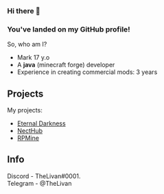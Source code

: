 ### Hi there 👋
### You've landed on my GitHub profile!


So, who am I?
* Mark 17 y.o
* A **java** (minecraft forge) developer
* Experience in creating commercial mods: 3 years

## Projects 
My projects:
* [Eternal Darkness](https://vk.com/eternaldarknessmc)
* [NectHub](https://necthub.ru/)
* [RPMine](https://vk.com/rpmineserver)
## Info 
Discord - TheLivan#0001. <br>
Telegram - @ThеLivan
